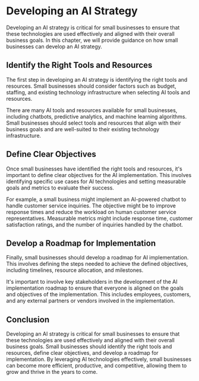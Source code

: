 Developing an AI Strategy
=======================================================================

Developing an AI strategy is critical for small businesses to ensure that these technologies are used effectively and aligned with their overall business goals. In this chapter, we will provide guidance on how small businesses can develop an AI strategy.

Identify the Right Tools and Resources
--------------------------------------

The first step in developing an AI strategy is identifying the right tools and resources. Small businesses should consider factors such as budget, staffing, and existing technology infrastructure when selecting AI tools and resources.

There are many AI tools and resources available for small businesses, including chatbots, predictive analytics, and machine learning algorithms. Small businesses should select tools and resources that align with their business goals and are well-suited to their existing technology infrastructure.

Define Clear Objectives
-----------------------

Once small businesses have identified the right tools and resources, it's important to define clear objectives for the AI implementation. This involves identifying specific use cases for AI technologies and setting measurable goals and metrics to evaluate their success.

For example, a small business might implement an AI-powered chatbot to handle customer service inquiries. The objective might be to improve response times and reduce the workload on human customer service representatives. Measurable metrics might include response time, customer satisfaction ratings, and the number of inquiries handled by the chatbot.

Develop a Roadmap for Implementation
------------------------------------

Finally, small businesses should develop a roadmap for AI implementation. This involves defining the steps needed to achieve the defined objectives, including timelines, resource allocation, and milestones.

It's important to involve key stakeholders in the development of the AI implementation roadmap to ensure that everyone is aligned on the goals and objectives of the implementation. This includes employees, customers, and any external partners or vendors involved in the implementation.

Conclusion
----------

Developing an AI strategy is critical for small businesses to ensure that these technologies are used effectively and aligned with their overall business goals. Small businesses should identify the right tools and resources, define clear objectives, and develop a roadmap for implementation. By leveraging AI technologies effectively, small businesses can become more efficient, productive, and competitive, allowing them to grow and thrive in the years to come.
